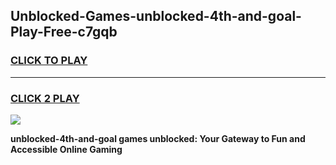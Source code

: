 
## Unblocked-Games-unblocked-4th-and-goal-Play-Free-c7gqb
<h3>
<a href="https://premium76.site?title=unblocked-4th-and-goal&ref=19M">CLICK TO PLAY</a></h3>
<hr>

<h3>
<a href="https://premium76.site?title=unblocked-4th-and-goal&ref=19M">CLICK 2 PLAY</a>
  
</h3>

<a href="https://premium76.site?title=unblocked-4th-and-goal&ref=19M"><img src="https://clearcache.store/games.png"></a>


**unblocked-4th-and-goal games unblocked: Your Gateway to Fun and Accessible Online Gaming**
